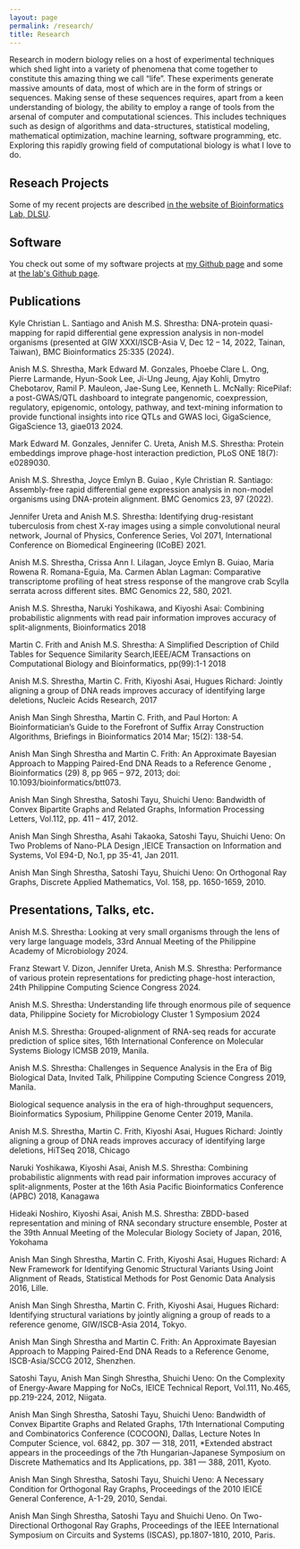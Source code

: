 ```yaml
---
layout: page
permalink: /research/
title: Research
---
```


Research in modern biology relies on a host of experimental techniques which shed light into a variety of phenomena that come together to constitute this amazing thing we call “life”. These experiments generate massive amounts of data, most of which are in the form of strings or sequences. Making sense of these sequences requires, apart from a keen understanding of biology, the ability to employ a range of tools from the arsenal of computer and computational sciences. This includes techniques such as design of algorithms and data-structures, statistical modeling, mathematical optimization, machine learning, software programming, etc. Exploring this rapidly growing field of computational biology is what I love to do.

## Reseach Projects
Some of my recent projects are described [in the website of Bioinformatics Lab, DLSU](https://www.bioinfodlsu.com/projects).

## Software
You check out some of my software projects at [my Github page](https://github.com/anishmss)
and some at [the lab's Github page](https://github.com/bioinfodlsu).

## Publications
Kyle Christian L. Santiago and Anish M.S. Shrestha: DNA-protein quasi-mapping for rapid differential gene expression analysis in non-model organisms (presented at GIW XXXI/ISCB-Asia V, Dec 12 – 14, 2022, Tainan, Taiwan), BMC Bioinformatics 25:335 (2024).

Anish M.S. Shrestha, Mark Edward M. Gonzales, Phoebe Clare L. Ong, Pierre Larmande, Hyun-Sook Lee, Ji-Ung Jeung, Ajay Kohli, Dmytro Chebotarov, Ramil P. Mauleon, Jae-Sung Lee, Kenneth L. McNally: RicePilaf: a post-GWAS/QTL dashboard to integrate pangenomic, coexpression, regulatory, epigenomic, ontology, pathway, and text-mining information to provide functional insights into rice QTLs and GWAS loci, GigaScience, GigaScience 13, giae013 2024. 

Mark Edward M. Gonzales, Jennifer C. Ureta, Anish M.S. Shrestha: Protein embeddings improve phage-host interaction prediction, PLoS ONE 18(7): e0289030.

Anish M.S. Shrestha, Joyce Emlyn B. Guiao , Kyle Christian R. Santiago: Assembly-free rapid differential gene expression analysis in non-model organisms using DNA-protein alignment. BMC Genomics 23, 97 (2022).

Jennifer Ureta and Anish M.S. Shrestha: Identifying drug-resistant tuberculosis from chest X-ray images using a simple convolutional neural network, Journal of Physics, Conference Series, Vol 2071, International Conference on Biomedical Engineering (ICoBE) 2021.

Anish M.S. Shrestha, Crissa Ann I. Lilagan, Joyce Emlyn B. Guiao, Maria Rowena R. Romana-Eguia, Ma. Carmen Ablan Lagman: Comparative transcriptome profiling of heat stress response of the mangrove crab Scylla serrata across different sites. BMC Genomics 22, 580, 2021.

Anish M.S. Shrestha, Naruki Yoshikawa, and Kiyoshi Asai: Combining probabilistic alignments with read pair information improves accuracy of split-alignments, Bioinformatics 2018

Martin C. Frith and Anish M.S. Shrestha: A Simplified Description of Child Tables for Sequence Similarity Search,IEEE/ACM Transactions on Computational Biology and Bioinformatics, pp(99):1-1 2018

Anish M.S. Shrestha, Martin C. Frith, Kiyoshi Asai, Hugues Richard: Jointly aligning a group of DNA reads improves accuracy of identifying large deletions, Nucleic Acids Research, 2017

Anish Man Singh Shrestha, Martin C. Frith, and Paul Horton: A Bioinformatician’s Guide to the Forefront of Suffix Array Construction Algorithms, Briefings in Bioinformatics 2014 Mar; 15(2): 138-54.

Anish Man Singh Shrestha and Martin C. Frith: An Approximate Bayesian Approach to Mapping Paired-End DNA Reads to a Reference Genome , Bioinformatics (29) 8, pp 965 – 972, 2013; doi: 10.1093/bioinformatics/btt073.

Anish Man Singh Shrestha, Satoshi Tayu, Shuichi Ueno: Bandwidth of Convex Bipartite Graphs and Related Graphs, Information Processing Letters, Vol.112, pp. 411 – 417, 2012.

Anish Man Singh Shrestha, Asahi Takaoka, Satoshi Tayu, Shuichi Ueno: On Two Problems of Nano-PLA Design ,IEICE Transaction on Information and Systems, Vol E94-D, No.1, pp 35-41, Jan 2011.

Anish Man Singh Shrestha, Satoshi Tayu, Shuichi Ueno: On Orthogonal Ray Graphs, Discrete Applied Mathematics, Vol. 158, pp. 1650-1659, 2010.

## Presentations, Talks, etc.
Anish M.S. Shrestha: Looking at very small organisms through the lens of very large language models,
33rd Annual Meeting of the Philippine Academy of Microbiology 2024.

Franz Stewart V. Dizon, Jennifer Ureta, Anish M.S. Shrestha: Performance of various protein representations for predicting phage-host interaction, 24th Philippine Computing Science Congress 2024.

Anish M.S. Shrestha: Understanding life through enormous pile of sequence data, Philippine Society for Microbiology Cluster 1 Symposium 2024

Anish M.S. Shrestha: Grouped-alignment of RNA-seq reads for accurate prediction of splice sites, 16th International Conference on Molecular Systems Biology ICMSB 2019, Manila.

Anish M.S. Shrestha: Challenges in Sequence Analysis in the Era of Big Biological Data, Invited Talk, Philippine Computing Science Congress 2019, Manila.

Biological sequence analysis in the era of high-throughput sequencers, Bioinformatics Syposium, Philippine Genome Center 2019, Manila.

Anish M.S. Shrestha, Martin C. Frith, Kiyoshi Asai, Hugues Richard: Jointly aligning a group of DNA reads improves accuracy of identifying large deletions, HiTSeq 2018, Chicago

Naruki Yoshikawa, Kiyoshi Asai, Anish M.S. Shrestha: Combining probabilistic alignments with read pair information improves accuracy of split-alignments, Poster at the 16th Asia Pacific Bioinformatics Conference (APBC) 2018, Kanagawa

Hideaki Noshiro, Kiyoshi Asai, Anish M.S. Shrestha: ZBDD-based representation and mining of RNA secondary structure ensemble, Poster at the 39th Annual Meeting of the Molecular Biology Society of Japan, 2016, Yokohama

Anish Man Singh Shrestha, Martin C. Frith, Kiyoshi Asai, Hugues Richard: A New Framework for Identifying Genomic Structural Variants Using Joint Alignment of Reads, Statistical Methods for Post Genomic Data Analysis 2016, Lille.

Anish Man Singh Shrestha, Martin C. Frith, Kiyoshi Asai, Hugues Richard: Identifying structural variations by jointly aligning a group of reads to a reference genome, GIW/ISCB-Asia 2014, Tokyo.

Anish Man Singh Shrestha and Martin C. Frith: An Approximate Bayesian Approach to Mapping Paired-End DNA Reads to a Reference Genome, ISCB-Asia/SCCG 2012, Shenzhen.

Satoshi Tayu, Anish Man Singh Shrestha, Shuichi Ueno: On the Complexity of Energy-Aware Mapping for NoCs, IEICE Technical Report, Vol.111, No.465, pp.219-224, 2012, Niigata.

Anish Man Singh Shrestha, Satoshi Tayu, Shuichi Ueno: Bandwidth of Convex Bipartite Graphs and Related Graphs, 17th International Computing and Combinatorics Conference (COCOON), Dallas, Lecture Notes In Computer Science, vol. 6842, pp. 307 — 318, 2011,
*Extended abstract appears in the proceedings of the 7th Hungarian-Japanese Symposium on Discrete Mathematics and Its Applications, pp. 381 — 388, 2011, Kyoto.

Anish Man Singh Shrestha, Satoshi Tayu, Shuichi Ueno: A Necessary Condition for Orthogonal Ray Graphs, Proceedings of the 2010 IEICE General Conference, A-1-29, 2010, Sendai.

Anish Man Singh Shrestha, Satoshi Tayu and Shuichi Ueno. On Two-Directional Orthogonal Ray Graphs, Proceedings of the IEEE International Symposium on Circuits and Systems (ISCAS), pp.1807-1810, 2010, Paris.

<!-- <h2>Publications</h2>
<ul>
	<li>
		<b>"Paper title #1"</b><br>
		<i>List of authors</i><br>
		Conference, Year<br>
		<a href=""><div class="color-button">pdf</div></a><a href=""><div class="color-button">cite</div></a><a href=""><div class="color-button">code</div></a>
	</li><br>
	<li>
		<b>"Paper title #1"</b><br>
		<i>List of authors</i><br>
		Conference, Year<br>
		<a href=""><div class="color-button">pdf</div></a><a href=""><div class="color-button">cite</div></a><a href=""><div class="color-button">code</div></a>
	</li><br>
</ul>

<h2>Research Projects</h2>
<ul>
	<li>
		<b>Project title</b><br>
		University, Duration<br>
		<i>Other details such as advisor's name may go here</i><br>
		<a href=""><div class="color-button">report</div></a><a href=""><div class="color-button">code</div></a>
	</li><br>
	<li>
		<b>Project title</b><br>
		University, Duration<br>
		<i>Other details such as advisor's name may go here</i><br>
		<a href=""><div class="color-button">report</div></a><a href=""><div class="color-button">code</div></a>
	</li><br>
</ul>

<h2>Research Implementations</h2>
<ul>
	<li>
		<b>Title #1</b>: Brief description of this research implementation.<br>
		<a href=""><div class="color-button">paper</div></a><a href=""><div class="color-button">report</div></a><a href=""><div class="color-button">code</div></a>
	</li><br>
	<li>
		<b>Title #2</b>: Brief description of this research implementation.<br>
		<a href=""><div class="color-button">paper</div></a><a href=""><div class="color-button">report</div></a><a href=""><div class="color-button">code</div></a>
	</li><br>
</ul> -->

